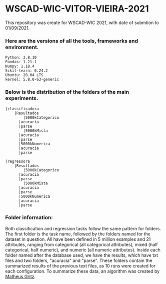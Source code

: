 # WSCAD-WIC-VITOR-VIEIRA-2021

This repository was create for WSCAD-WIC 2021, with date of submtion to 01/09/2021.

### Here are the versions of all the tools, frameworks and environment.
    Python: 3.8.10
    Pandas: 1.21.1
    Numpy: 1.18.4
    Sckit-learn: 0.24.2
    Ubuntu: 20.04 LTS
    kernel: 5.8.0-63-generic

### Below is the distribution of the folders of the main experiments.

	|classificadora
	    |Resultados                             
		    |5000kCategorico
          |acuracia
          |parse
		    |5000kMista
          |acuracia
          |parse
	      |5000kNumerica
          |acuracia
          |parse
		      
    |regressora
	    |Resultados
		    |5000kCategorico
          |acuracia
          |parse
		    |5000kMista
          |acuracia
          |parse
	      |5000kNumerica
          |acuracia
          |parse
          
### Folder information:
Both classification and regression tasks follow the same pattern for folders. The first folder is the task name, followed by the folders named for the dataset in question. All have been defined in 5 million examples and 21 attributes, ranging from categorical (all categorical attributes), mixed (half categorical, half numeric), and numeric (all numeric attributes). Inside each folder named after the database used, we have the results, which have txt files and two folders, "acuracia" and "parse". These folders contain the summarized results of the previous text files, as 10 runs were created for each configuration. To summarize these data, an algorithm was created by [Matheus Gritz](https://www.linkedin.com/in/matheusgritz/).
